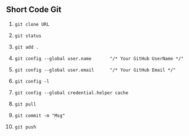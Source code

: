 ## Short Code Git
1. 
	```
	git clone URL 
	```
1. 
	```
	git status 
	```
1. 
	```
	git add . 
	```
1. 
	```
	git config --global user.name       "/* Your GitHub UserName */" 
	```
1. 
	```
	git config --global user.email      "/* Your GitHub Email */" 
	```
1. 
	```
	git config -l 
	```
1. 
	```
	git config --global credential.helper cache 
	```
1. 
	```
	git pull 
	```
1. 
	```
	git commit -m "Msg" 
	```
1. 
	```
	git push 
	```
    
